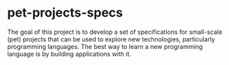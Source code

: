 # pet-projects-specs

The goal of this project is to develop a set of specifications for small-scale (pet) projects that can be used to explore new technologies, particularly programming languages. The best way to learn a new programming language is by building applications with it.
